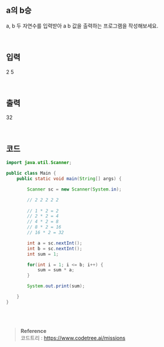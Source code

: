 ## a의 b승

a, b 두 자연수를 입력받아 a b 값을 출력하는 프로그램을 작성해보세요.

<br/>

## 입력

2 5

<br/>

## 출력

32

<br/>

## 코드

```java
import java.util.Scanner;

public class Main {
    public static void main(String[] args) {

        Scanner sc = new Scanner(System.in);

        // 2 2 2 2 2 
        
        // 1 * 2 = 2
        // 2 * 2 = 4
        // 4 * 2 = 8
        // 8 * 2 = 16
        // 16 * 2 = 32

        int a = sc.nextInt();
        int b = sc.nextInt();
        int sum = 1;

        for(int i = 1; i <= b; i++) {
            sum = sum * a;
        }

        System.out.print(sum);

    }
}
```


<br/><br/>

>**Reference** 
> <br/>
코드트리 : https://www.codetree.ai/missions